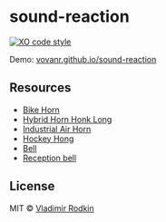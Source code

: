 # sound-reaction

[![XO code style][codestyle-image]][codestyle-url]

Demo: [vovanr.github.io/sound-reaction][demo]

## Resources

- [Bike Horn](https://www.freesound.org/people/Stickinthemud/sounds/27880/)
- [Hybrid Horn Honk Long](https://www.freesound.org/people/DomainHunter/sounds/378106/)
- [Industrial Air Horn](https://www.freesound.org/people/mcpable/sounds/131930/)
- [Hockey Hong](https://www.freesound.org/people/YleArkisto/sounds/361537/)
- [Bell](https://www.freesound.org/people/juskiddink/sounds/74920/)
- [Reception bell](https://www.freesound.org/people/cdrk/sounds/264594/)

## License
MIT © [Vladimir Rodkin](https://github.com/VovanR)

[demo]: https://vovanr.github.io/sound-reaction

[codestyle-url]: https://github.com/xojs/xo
[codestyle-image]: https://img.shields.io/badge/code_style-XO-5ed9c7.svg?style=flat-square
